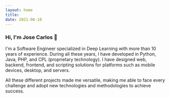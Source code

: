 ```yaml
---
layout: home
title: 
date: 2021-06-10
---
```


### Hi, I'm Jose Carlos 👋

I'm a Software Engineer specialized in Deep Learning with more than 10 years of experience.
During all these years, I have developed in Python, Java, PHP, and CPL (proprietary technology). I have designed web, backend, frontend, and scripting solutions for platforms such as mobile devices, desktop, and servers.

All these different projects made me versatile, making me able to face every challenge and adopt new technologies and methodologies to achieve success.

<!--a href="mailto:josecarlosyn@gmail.com" class="highlighted">Contact me</a-->